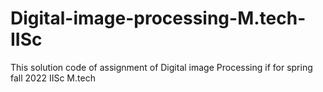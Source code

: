# Digital-image-processing-M.tech-IISc

This solution code of assignment of Digital image Processing if for spring fall 2022 IISc M.tech
